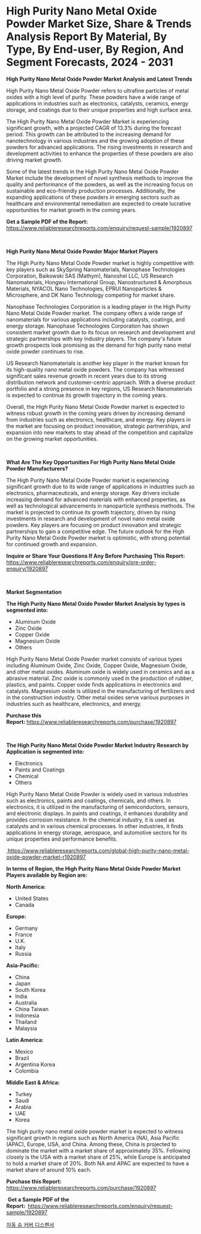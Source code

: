 <p><h1>High Purity Nano Metal Oxide Powder Market Size, Share & Trends Analysis Report By Material, By Type, By End-user, By Region, And Segment Forecasts, 2024 - 2031</h1></p><p><strong>High Purity Nano Metal Oxide Powder Market Analysis and Latest Trends</strong></p>
<p><p>High Purity Nano Metal Oxide Powder refers to ultrafine particles of metal oxides with a high level of purity. These powders have a wide range of applications in industries such as electronics, catalysts, ceramics, energy storage, and coatings due to their unique properties and high surface area.</p><p>The High Purity Nano Metal Oxide Powder Market is experiencing significant growth, with a projected CAGR of 13.3% during the forecast period. This growth can be attributed to the increasing demand for nanotechnology in various industries and the growing adoption of these powders for advanced applications. The rising investments in research and development activities to enhance the properties of these powders are also driving market growth.</p><p>Some of the latest trends in the High Purity Nano Metal Oxide Powder Market include the development of novel synthesis methods to improve the quality and performance of the powders, as well as the increasing focus on sustainable and eco-friendly production processes. Additionally, the expanding applications of these powders in emerging sectors such as healthcare and environmental remediation are expected to create lucrative opportunities for market growth in the coming years.</p></p>
<p><strong>Get a Sample PDF of the Report:&nbsp;</strong> <a href="https://www.reliableresearchreports.com/enquiry/request-sample/1920897">https://www.reliableresearchreports.com/enquiry/request-sample/1920897</a></p>
<p>&nbsp;</p>
<p><strong>High Purity Nano Metal Oxide Powder Major Market Players</strong></p>
<p><p>The High Purity Nano Metal Oxide Powder market is highly competitive with key players such as SkySpring Nanomaterials, Nanophase Technologies Corporation, Baikowski SAS (Mathym), Nanoshel LLC, US Research Nanomaterials, Hongwu International Group, Nanostructured & Amorphous Materials, NYACOL Nano Technologies, EPRUI Nanoparticles & Microsphere, and DK Nano Technology competing for market share.</p><p>Nanophase Technologies Corporation is a leading player in the High Purity Nano Metal Oxide Powder market. The company offers a wide range of nanomaterials for various applications including catalysts, coatings, and energy storage. Nanophase Technologies Corporation has shown consistent market growth due to its focus on research and development and strategic partnerships with key industry players. The company's future growth prospects look promising as the demand for high purity nano metal oxide powder continues to rise.</p><p>US Research Nanomaterials is another key player in the market known for its high-quality nano metal oxide powders. The company has witnessed significant sales revenue growth in recent years due to its strong distribution network and customer-centric approach. With a diverse product portfolio and a strong presence in key regions, US Research Nanomaterials is expected to continue its growth trajectory in the coming years.</p><p>Overall, the High Purity Nano Metal Oxide Powder market is expected to witness robust growth in the coming years driven by increasing demand from industries such as electronics, healthcare, and energy. Key players in the market are focusing on product innovation, strategic partnerships, and expansion into new markets to stay ahead of the competition and capitalize on the growing market opportunities.</p></p>
<p>&nbsp;</p>
<p><strong>What Are The Key Opportunities For High Purity Nano Metal Oxide Powder Manufacturers?</strong></p>
<p><p>The High Purity Nano Metal Oxide Powder market is experiencing significant growth due to its wide range of applications in industries such as electronics, pharmaceuticals, and energy storage. Key drivers include increasing demand for advanced materials with enhanced properties, as well as technological advancements in nanoparticle synthesis methods. The market is projected to continue its growth trajectory, driven by rising investments in research and development of novel nano metal oxide powders. Key players are focusing on product innovation and strategic partnerships to gain a competitive edge. The future outlook for the High Purity Nano Metal Oxide Powder market is optimistic, with strong potential for continued growth and expansion.</p></p>
<p><strong>Inquire or Share Your Questions If Any Before Purchasing This Report:</strong> <a href="https://www.reliableresearchreports.com/enquiry/pre-order-enquiry/1920897">https://www.reliableresearchreports.com/enquiry/pre-order-enquiry/1920897</a></p>
<p>&nbsp;</p>
<p><strong>Market Segmentation</strong></p>
<p><strong>The High Purity Nano Metal Oxide Powder Market Analysis by types is segmented into:</strong></p>
<p><ul><li>Aluminum Oxide</li><li>Zinc Oxide</li><li>Copper Oxide</li><li>Magnesium Oxide</li><li>Others</li></ul></p>
<p><p>High Purity Nano Metal Oxide Powder market consists of various types including Aluminum Oxide, Zinc Oxide, Copper Oxide, Magnesium Oxide, and other metal oxides. Aluminum oxide is widely used in ceramics and as a abrasive material. Zinc oxide is commonly used in the production of rubber, plastics, and paints. Copper oxide finds applications in electronics and catalysts. Magnesium oxide is utilized in the manufacturing of fertilizers and in the construction industry. Other metal oxides serve various purposes in industries such as healthcare, electronics, and energy.</p></p>
<p><strong>Purchase this Report:&nbsp;</strong><a href="https://www.reliableresearchreports.com/purchase/1920897">https://www.reliableresearchreports.com/purchase/1920897</a></p>
<p>&nbsp;</p>
<p><strong>The High Purity Nano Metal Oxide Powder Market Industry Research by Application is segmented into:</strong></p>
<p><ul><li>Electronics</li><li>Paints and Coatings</li><li>Chemical</li><li>Others</li></ul></p>
<p><p>High Purity Nano Metal Oxide Powder is widely used in various industries such as electronics, paints and coatings, chemicals, and others. In electronics, it is utilized in the manufacturing of semiconductors, sensors, and electronic displays. In paints and coatings, it enhances durability and provides corrosion resistance. In the chemical industry, it is used as catalysts and in various chemical processes. In other industries, it finds applications in energy storage, aerospace, and automotive sectors for its unique properties and performance benefits.</p></p>
<p><a href="https://www.reliableresearchreports.com/global-high-purity-nano-metal-oxide-powder-market-r1920897">&nbsp;https://www.reliableresearchreports.com/global-high-purity-nano-metal-oxide-powder-market-r1920897</a></p>
<p><strong>In terms of Region, the High Purity Nano Metal Oxide Powder Market Players available by Region are:</strong></p>
<p>
    <p> <strong> North America: </strong>
        <ul>
            <li>United States</li>
            <li>Canada</li>
        </ul>
        </p> 
    <p> <strong> Europe: </strong>
        <ul>
            <li>Germany</li>
            <li>France</li>
            <li>U.K.</li>
            <li>Italy</li>
            <li>Russia</li>
        </ul>
        </p> 
    <p> <strong> Asia-Pacific: </strong>
        <ul>
            <li>China</li>
            <li>Japan</li>
            <li>South Korea</li>
            <li>India</li>
            <li>Australia</li>
            <li>China Taiwan</li>
            <li>Indonesia</li>
            <li>Thailand</li>
            <li>Malaysia</li>
        </ul>
        </p> 
    <p> <strong> Latin America: </strong>
        <ul>
            <li>Mexico</li>
            <li>Brazil</li>
            <li>Argentina Korea</li>
            <li>Colombia</li>
        </ul>
        </p> 
    <p> <strong> Middle East & Africa: </strong>
        <ul>
            <li>Turkey</li>
            <li>Saudi</li>
            <li>Arabia</li>
            <li>UAE</li>
            <li>Korea</li>
        </ul>
    </p>
    </p>
<p><p>The high purity nano metal oxide powder market is expected to witness significant growth in regions such as North America (NA), Asia Pacific (APAC), Europe, USA, and China. Among these, China is projected to dominate the market with a market share of approximately 35%. Following closely is the USA with a market share of 25%, while Europe is anticipated to hold a market share of 20%. Both NA and APAC are expected to have a market share of around 10% each.</p></p>
<p><strong>Purchase this Report: </strong><a href="https://www.reliableresearchreports.com/purchase/1920897">https://www.reliableresearchreports.com/purchase/1920897</a></p>
<p>&nbsp;<strong>Get a Sample PDF of the Report:&nbsp;&nbsp;</strong><a href="https://www.reliableresearchreports.com/enquiry/request-sample/1920897">https://www.reliableresearchreports.com/enquiry/request-sample/1920897</a></p>
<p><strong></strong></p>
<p><p><a href="https://github.com/hasanrajibul387/Market-Research-Report-List-1/blob/main/13459759564.md">자동 슈 커버 디스펜서</a></p></p>